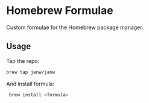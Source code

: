 # Homebrew Formulae

Custom formulae for the Homebrew package manager.

## Usage

Tap the repo:

```bash
brew tap janw/janw
```

And install formula:

```bash
 brew install <formula>
```
